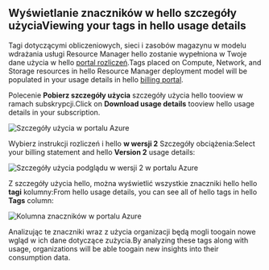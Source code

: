 


## <a name="viewing-your-tags-in-hello-usage-details"></a><span data-ttu-id="c4f80-101">Wyświetlanie znaczników w hello szczegóły użycia</span><span class="sxs-lookup"><span data-stu-id="c4f80-101">Viewing your tags in hello usage details</span></span>
<span data-ttu-id="c4f80-102">Tagi dotyczącymi obliczeniowych, sieci i zasobów magazynu w modelu wdrażania usługi Resource Manager hello zostanie wypełniona w Twoje dane użycia w hello [portal rozliczeń](https://account.windowsazure.com/).</span><span class="sxs-lookup"><span data-stu-id="c4f80-102">Tags placed on Compute, Network, and Storage resources in hello Resource Manager deployment model will be populated in your usage details in hello [billing portal](https://account.windowsazure.com/).</span></span>

<span data-ttu-id="c4f80-103">Polecenie **Pobierz szczegóły użycia** szczegóły użycia hello tooview w ramach subskrypcji.</span><span class="sxs-lookup"><span data-stu-id="c4f80-103">Click on **Download usage details** tooview hello usage details in your subscription.</span></span>

![Szczegóły użycia w portalu Azure](./media/virtual-machines-common-tag-usage/azure-portal-tags-usage-details.png)

<span data-ttu-id="c4f80-105">Wybierz instrukcji rozliczeń i hello **w wersji 2** Szczegóły obciążenia:</span><span class="sxs-lookup"><span data-stu-id="c4f80-105">Select your billing statement and hello **Version 2** usage details:</span></span>

![Szczegóły użycia podglądu w wersji 2 w portalu Azure](./media/virtual-machines-common-tag-usage/azure-portal-version2-usage-details.png)

<span data-ttu-id="c4f80-107">Z szczegóły użycia hello, można wyświetlić wszystkie znaczniki hello hello **tagi** kolumny:</span><span class="sxs-lookup"><span data-stu-id="c4f80-107">From hello usage details, you can see all of hello tags in hello **Tags** column:</span></span>

![Kolumna znaczników w portalu Azure](./media/virtual-machines-common-tag-usage/azure-portal-tags-column.png)

<span data-ttu-id="c4f80-109">Analizując te znaczniki wraz z użycia organizacji będą mogli toogain nowe wgląd w ich dane dotyczące zużycia.</span><span class="sxs-lookup"><span data-stu-id="c4f80-109">By analyzing these tags along with usage, organizations will be able toogain new insights into their consumption data.</span></span>

